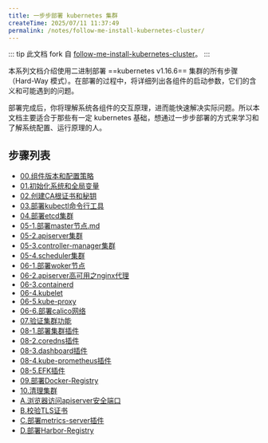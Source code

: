 ```yaml
---
title: 一步步部署 kubernetes 集群
createTime: 2025/07/11 11:37:49
permalink: /notes/follow-me-install-kubernetes-cluster/
---
```


::: tip 此文档 fork 自 [follow-me-install-kubernetes-cluster](https://github.com/opsnull/follow-me-install-kubernetes-cluster)。
:::




本系列文档介绍使用二进制部署 ==kubernetes v1.16.6== 集群的所有步骤（Hard-Way 模式）。在部署的过程中，将详细列出各组件的启动参数，它们的含义和可能遇到的问题。

部署完成后，你将理解系统各组件的交互原理，进而能快速解决实际问题。所以本文档主要适合于那些有一定 kubernetes 基础，想通过一步步部署的方式来学习和了解系统配置、运行原理的人。

## 步骤列表





- [00.组件版本和配置策略](00.组件版本和配置策略.md)
- [01.初始化系统和全局变量](01.初始化系统和全局变量.md)
- [02.创建CA根证书和秘钥](02.创建CA根证书和秘钥.md)			
- [03.部署kubectl命令行工具](03.kubectl.md)			
- [04.部署etcd集群](04.etcd集群.md)				
- [05-1.部署master节点.md](05-1.master节点.md)
- [05-2.apiserver集群](05-2.apiserver集群.md)
- [05-3.controller-manager集群](05-3.controller-manager集群.md)	
- [05-4.scheduler集群](05-4.scheduler集群.md)
- [06-1.部署woker节点](06-1.worker节点.md)			
- [06-2.apiserver高可用之nginx代理](06-2.apiserver高可用.md)
- [06-3.containerd](06-3.containerd.md)					
- [06-4.kubelet](06-4.kubelet.md)				
- [06-5.kube-proxy](06-5.kube-proxy.md)
- [06-6.部署calico网络](06-6.calico.md)	
- [07.验证集群功能](07.验证集群功能.md)			
- [08-1.部署集群插件](08-1.部署集群插件.md)
- [08-2.coredns插件](08-2.coredns插件.md)
- [08-3.dashboard插件](08-3.dashboard插件.md)
- [08-4.kube-prometheus插件](08-4.kube-prometheus插件.md)
- [08-5.EFK插件](08-5.EFK插件.md)			
- [09.部署Docker-Registry](09.Registry.md)	
- [10.清理集群](10.清理集群.md)	
- [A.浏览器访问apiserver安全端口](A.浏览器访问kube-apiserver安全端口.md)
- [B.校验TLS证书](B.校验TLS证书.md)
- [C.部署metrics-server插件](C.metrics-server插件.md)
- [D.部署Harbor-Registry](D.部署Harbor-Registry.md)	
